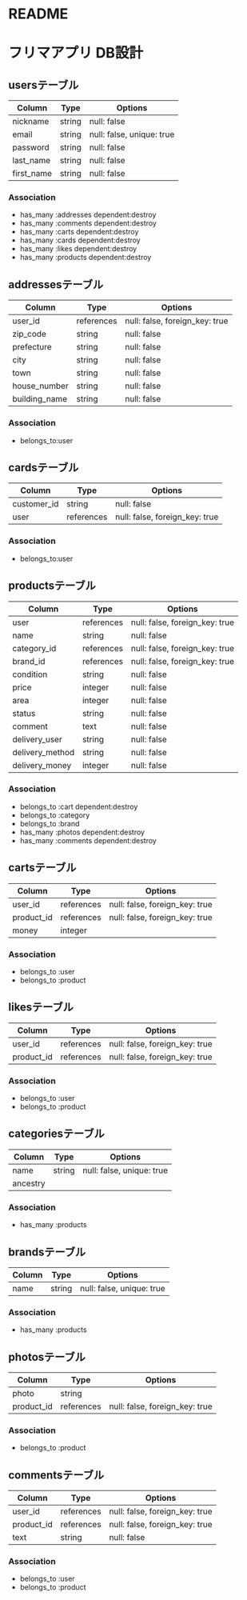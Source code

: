# README

# フリマアプリ DB設計

## usersテーブル
|Column|Type|Options|
|------|----|-------|
|nickname|string|null: false|
|email|string|null: false, unique: true|
|password|string|null: false|
|last_name|string|null: false|
|first_name|string|null: false|
### Association
- has_many :addresses dependent:destroy
- has_many :comments dependent:destroy
- has_many :carts dependent:destroy
- has_many :cards dependent:destroy
- has_many :likes dependent:destroy
- has_many :products dependent:destroy

## addressesテーブル
|Column|Type|Options|
|------|----|-------|
|user_id|references|null: false, foreign_key: true|
|zip_code|string|null: false|
|prefecture|string|null: false|
|city|string|null: false|
|town|string|null: false|
|house_number|string|null: false|
|building_name|string|null: false|
### Association
- belongs_to:user

## cardsテーブル
|Column|Type|Options|
|------|----|-------|
|customer_id|string|null: false|
|user|references|null: false, foreign_key: true|
### Association
- belongs_to:user

## productsテーブル
|Column|Type|Options|
|------|----|-------|
|user|references|null: false, foreign_key: true|
|name|string|null: false|
|category_id|references|null: false, foreign_key: true|
|brand_id|references|null: false, foreign_key: true|
|condition|string|null: false|
|price|integer|null: false|
|area|integer|null: false|
|status|string|null: false|
|comment|text|null: false|
|delivery_user|string|null: false|
|delivery_method|string|null: false|
|delivery_money|integer|null: false|
### Association
- belongs_to :cart dependent:destroy
- belongs_to :category
- belongs_to :brand
- has_many :photos dependent:destroy
- has_many :comments dependent:destroy


## cartsテーブル
|Column|Type|Options|
|------|----|-------|
|user_id|references|null: false, foreign_key: true|
|product_id|references|null: false, foreign_key: true|
|money|integer|
### Association
- belongs_to :user
- belongs_to :product

## likesテーブル
|Column|Type|Options|
|------|----|-------|
|user_id|references|null: false, foreign_key: true|
|product_id|references|null: false, foreign_key: true|
### Association
- belongs_to :user
- belongs_to :product

## categoriesテーブル
|Column|Type|Options|
|------|----|-------|
|name|string|null: false, unique: true|
|ancestry|
### Association
- has_many :products

## brandsテーブル
|Column|Type|Options|
|------|----|-------|
|name|string|null: false, unique: true|
### Association
- has_many :products

## photosテーブル
|Column|Type|Options|
|------|----|-------|
|photo|string|
|product_id|references|null: false, foreign_key: true|
### Association
- belongs_to :product

## commentsテーブル
|Column|Type|Options|
|------|----|-------|
|user_id|references|null: false, foreign_key: true|
|product_id|references|null: false, foreign_key: true|
|text|string|null: false|
### Association
- belongs_to :user 
- belongs_to :product